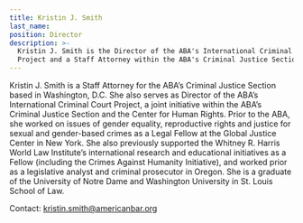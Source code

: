 ```yaml
---
title: Kristin J. Smith
last_name:
position: Director
description: >-
  Kristin J. Smith is the Director of the ABA's International Criminal Court
  Project and a Staff Attorney within the ABA's Criminal Justice Section.
---
```


Kristin J. Smith is a Staff Attorney for the ABA’s Criminal Justice Section based in Washington, D.C. She also serves as Director of the ABA’s International Criminal Court Project, a joint initiative within the ABA’s Criminal Justice Section and the Center for Human Rights. Prior to the ABA, she worked on issues of gender equality, reproductive rights and justice for sexual and gender-based crimes as a Legal Fellow at the Global Justice Center in New York. She also previously supported the Whitney R. Harris World Law Institute’s international research and educational initiatives as a Fellow (including the Crimes Against Humanity Initiative), and worked prior as a legislative analyst and criminal prosecutor in Oregon. She is a graduate of the University of Notre Dame and Washington University in St. Louis School of Law. 

Contact: [kristin.smith@americanbar.org](mailto:kristin.smith@americanbar.org)